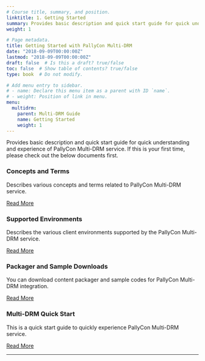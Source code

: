 ```yaml
---
# Course title, summary, and position.
linktitle: 1. Getting Started
summary: Provides basic description and quick start guide for quick understanding and experience of PallyCon Multi-DRM service.
weight: 1

# Page metadata.
title: Getting Started with PallyCon Multi-DRM
date: "2018-09-09T00:00:00Z"
lastmod: "2018-09-09T00:00:00Z"
draft: false  # Is this a draft? true/false
toc: false  # Show table of contents? true/false
type: book  # Do not modify.

# Add menu entry to sidebar.
# - name: Declare this menu item as a parent with ID `name`.
# - weight: Position of link in menu.
menu:
  multidrm:
    parent: Multi-DRM Guide
    name: Getting Started
    weight: 1
---
```


Provides basic description and quick start guide for quick understanding and experience of PallyCon Multi-DRM service. If this is your first time, please check out the below documents first.

<div class="row">
  <div class="col-sm-6">
    <div class="card">
      <div class="card-body">
        <h3 class="card-title">Concepts and Terms</h3>
        <p class="card-text">Describes various concepts and terms related to PallyCon Multi-DRM service.</p>
        <a href="./concepts/" class="btn btn-primary">Read More</a>
      </div>
    </div>
  </div>
  <div class="col-sm-6">    
    <div class="card">
      <div class="card-body">
        <h3 class="card-title">Supported Environments</h3>
        <p class="card-text">Describes the various client environments supported by the PallyCon Multi-DRM service.</p>
        <a href="./supported-env/" class="btn btn-primary">Read More</a>
      </div>
    </div>
  </div>
  <div class="col-sm-6">  
    <div class="card">
      <div class="card-body">
        <h3 class="card-title">Packager and Sample Downloads</h3>
        <p class="card-text">You can download content packager and sample codes for PallyCon Multi-DRM integration.</p>
        <a href="./downloads/" class="btn btn-primary">Read More</a>
      </div>
    </div>
  </div>
  <div class="col-sm-6">  
    <div class="card">
      <div class="card-body">
        <h3 class="card-title">Multi-DRM Quick Start</h3>
        <p class="card-text">This is a quick start guide to quickly experience PallyCon Multi-DRM service.</p>
        <a href="./quickstart/" class="btn btn-primary">Read More</a>
      </div>
    </div>
  </div>
</div>

---
